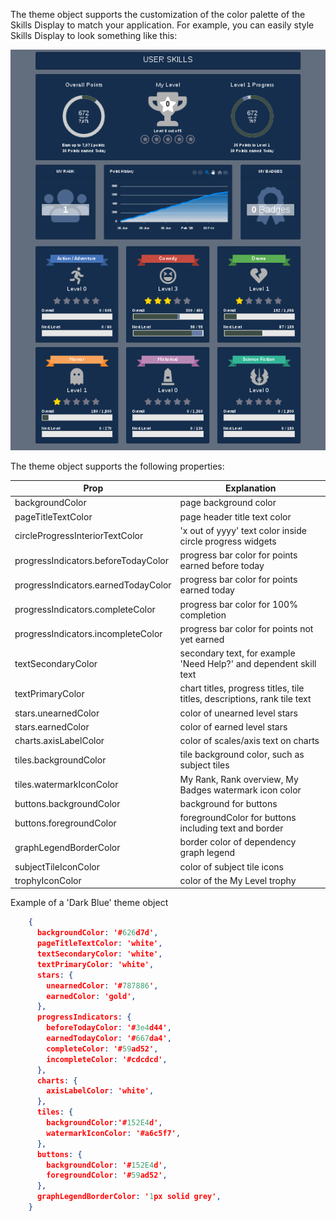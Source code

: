 The theme object supports the customization of the color palette of the Skills Display to match your application. 
For example, you can easily style Skills Display to look something like this: 

![User Skills Image](../screenshots/Screenshot_2020-02-05_UserSkillsTheme.png)

The theme object supports the following properties:

| Prop          | Explanation  |
| ------------- | -----------  |
| backgroundColor | page background color | 
| pageTitleTextColor | page header title text color | 
| circleProgressInteriorTextColor | 'x out of yyyy' text color inside circle progress widgets |
| progressIndicators.beforeTodayColor | progress bar color for points earned before today | 
| progressIndicators.earnedTodayColor | progress bar color for points earned today | 
| progressIndicators.completeColor | progress bar color for 100% completion | 
| progressIndicators.incompleteColor | progress bar color for points not yet earned  | 
| textSecondaryColor | secondary text, for example 'Need Help?' and dependent skill text | 
| textPrimaryColor | chart titles, progress titles, tile titles, descriptions, rank tile text | 
| stars.unearnedColor | color of unearned level stars | 
| stars.earnedColor | color of earned level stars | 
| charts.axisLabelColor | color of scales/axis text on charts | 
| tiles.backgroundColor | tile background color, such as subject tiles | 
| tiles.watermarkIconColor | My Rank, Rank overview, My Badges watermark icon color | 
| buttons.backgroundColor <since project="skills-service" version="1.4.0" /> | background for buttons | 
| buttons.foregroundColor <since project="skills-service" version="1.4.0" /> | foregroundColor for buttons including text and border |
| graphLegendBorderColor | border color of dependency graph legend | 
| subjectTileIconColor | color of subject tile icons |
| trophyIconColor | color of the My Level trophy |


Example of a 'Dark Blue' theme object

``` json
    {
      backgroundColor: '#626d7d',
      pageTitleTextColor: 'white',
      textSecondaryColor: 'white',
      textPrimaryColor: 'white',
      stars: {
        unearnedColor: '#787886',
        earnedColor: 'gold',
      },
      progressIndicators: {
        beforeTodayColor: '#3e4d44',
        earnedTodayColor: '#667da4',
        completeColor: '#59ad52',
        incompleteColor: '#cdcdcd',
      },
      charts: {
        axisLabelColor: 'white',
      },
      tiles: {
        backgroundColor:'#152E4d',
        watermarkIconColor: '#a6c5f7',
      },
      buttons: {
        backgroundColor: '#152E4d',
        foregroundColor: '#59ad52',
      },
      graphLegendBorderColor: '1px solid grey',
    }
``` 
